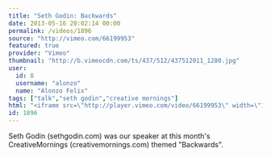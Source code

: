 ```yaml
---
title: "Seth Godin: Backwards"
date: 2013-05-16 20:02:14 00:00
permalink: /videos/1896
source: "http://vimeo.com/66199953"
featured: true
provider: "Vimeo"
thumbnail: "http://b.vimeocdn.com/ts/437/512/437512011_1280.jpg"
user:
  id: 8
  username: "alonzo"
  name: "Alonzo Felix"
tags: ["talk","seth godin","creative mornings"]
html: "<iframe src=\"http://player.vimeo.com/video/66199953\" width=\"1280\" height=\"720\" frameborder=\"0\" webkitAllowFullScreen mozallowfullscreen allowFullScreen></iframe>"
id: 1896
---
```


Seth Godin (sethgodin.com) was our speaker at this month's CreativeMornings (creativemornings.com) themed "Backwards".